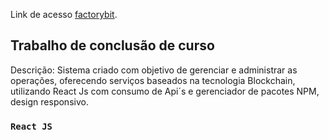 Link de acesso [factorybit](https://factorybit.herokuapp.com/).

## Trabalho de conclusão de curso

Descrição: Sistema criado com objetivo de gerenciar e administrar as operações, oferecendo serviços baseados na tecnologia Blockchain,
utilizando React Js com consumo de Api´s e gerenciador de pacotes NPM, design responsivo.

### `React JS`
